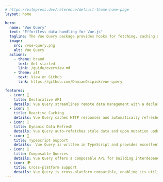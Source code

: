 ```yaml
---
# https://vitepress.dev/reference/default-theme-home-page
layout: home

hero:
  name: "Vue Query"
  text: "Effortless data handling for Vue.js"
  tagline: The Vue Query package provides hooks for fetching, caching and updating asynchronous data in Vue.
  image:
    src: /vue-query.png
    alt: Vue Query
  actions:
    - theme: brand
      text: Get started
      link: /guide/overview.md
    - theme: alt
      text: View on Github
      link: https://github.com/DamianOsipiuk/vue-query

features:
  - icon: 📝
    title: Declarative API
    details: Vue Query streamlines remote data management with a declarative API,allowing easy and clear management of data requirements in your application..
  - icon: 🔁
    title: Reactive Caching
    details: Vue Query caches HTTP responses and automatically refreshes the cache when needed, ensuring up-to-date data and fewer network requests.
  - icon: 🧠
    title: Dynamic Data Refresh
    details: Vue Query auto-refetches stale data and upon mutation updates, this ensures that the data is always fresh and reduces the need for manual refetching.
  - icon: 🦾
    title: TypeScript Support
    details:  Vue Query is written in TypeScript and provides excellent TypeScript support out-of-the-box. This ensures that the API is type-safe and easy to use with TypeScript.
  - icon: 🧩
    title: Composable Queries
    details: Vue Query offers a composable API for building interdependent queries, simplifying the creation and management of complex data requirements and their dependencies.
  - icon: 🌍
    title: Cross-platform support
    details: Vue Query is cross-platform compatible, enabling its utilization in a broad range of Vue.js applications, such as server-side rendering, Nuxt.js, and Vue 3.
---
```


